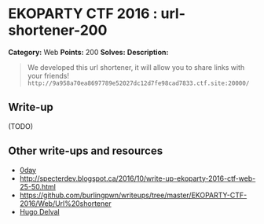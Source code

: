 # EKOPARTY CTF 2016 : url-shortener-200

**Category:** Web
**Points:** 200
**Solves:**
**Description:**

> We developed this url shortener, it will allow you to share links with your friends!
> `http://9a958a70ea8697789e52027dc12d7fe98cad7833.ctf.site:20000/`

## Write-up

(TODO)

## Other write-ups and resources

* [0day](https://0day.work/ekoparty-ctf-2016-writeups/)
* http://specterdev.blogspot.ca/2016/10/write-up-ekoparty-2016-ctf-web-25-50.html
* https://github.com/burlingpwn/writeups/tree/master/EKOPARTY-CTF-2016/Web/Url%20shortener
* [Hugo Delval](http://hugodelval.com/writeup/2016%2010%2028%20-%20ekoparty/Url%20shortener%20-%20Web%20-%20200pts)
